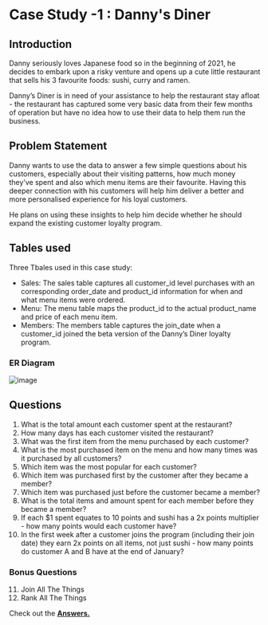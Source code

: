 # Case Study -1 : Danny's Diner

## Introduction
Danny seriously loves Japanese food so in the beginning of 2021, he decides to embark upon a risky venture and opens up a cute little restaurant that sells his 3 favourite foods: sushi, curry and ramen.

Danny’s Diner is in need of your assistance to help the restaurant stay afloat - the restaurant has captured some very basic data from their few months of operation but have no idea how to use their data to help them run the business.

## Problem Statement

Danny wants to use the data to answer a few simple questions about his customers, especially about their visiting patterns, how much money they’ve spent and also which menu items are their favourite. Having this deeper connection with his customers will help him deliver a better and more personalised experience for his loyal customers.

He plans on using these insights to help him decide whether he should expand the existing customer loyalty program.

## Tables used
Three Tbales used in this case study:

- Sales: The sales table captures all customer_id level purchases with an corresponding order_date and product_id information for when and what menu items were ordered.
- Menu: The menu table maps the product_id to the actual product_name and price of each menu item.
- Members: The members table captures the join_date when a customer_id joined the beta version of the Danny’s Diner loyalty program.
### ER Diagram

![image](https://github.com/SharvananB0510/8_week_sql_challenge_case-1/assets/69303949/bf61b6c3-727e-4dd7-a42d-9f2ecd8a6a34)

## Questions
1. What is the total amount each customer spent at the restaurant?
2. How many days has each customer visited the restaurant?
3. What was the first item from the menu purchased by each customer?
4. What is the most purchased item on the menu and how many times was it purchased by all customers?
5. Which item was the most popular for each customer?
6. Which item was purchased first by the customer after they became a member?
7. Which item was purchased just before the customer became a member?
8. What is the total items and amount spent for each member before they became a member?
9. If each $1 spent equates to 10 points and sushi has a 2x points multiplier - how many points would each customer have?
10. In the first week after a customer joins the program (including their join date) they earn 2x points on all items, not just sushi - how many points do customer A and B have at the end of January?
### Bonus Questions
11. Join All The Things
12. Rank All The Things

Check out the [**Answers.**](https://github.com/SharvananB0510/8_week_sql_challenge_case-1/blob/main/solutions.md)
